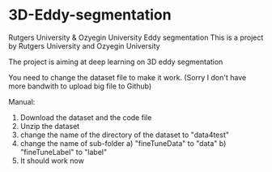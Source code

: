 # 3D-Eddy-segmentation
Rutgers University &amp; Ozyegin University Eddy segmentation
This is a project by Rutgers University and Ozyegin University

The project is aiming at deep learning on 3D eddy segmentation

You need to change the dataset file to make it work. (Sorry I don't have more bandwith to upload big file to Github)

Manual:
1. Download the dataset and the code file
2. Unzip the dataset
3. change the name of the directory of the dataset to "data4test"
4. change the name of sub-folder
    a) "fineTuneData" to "data"
    b) "fineTuneLabel" to "label"
5. It should work now
